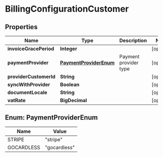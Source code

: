 

# BillingConfigurationCustomer


## Properties

| Name | Type | Description | Notes |
|------------ | ------------- | ------------- | -------------|
|**invoiceGracePeriod** | **Integer** |  |  [optional] |
|**paymentProvider** | [**PaymentProviderEnum**](#PaymentProviderEnum) | Payment provider type |  [optional] |
|**providerCustomerId** | **String** |  |  [optional] |
|**syncWithProvider** | **Boolean** |  |  [optional] |
|**documentLocale** | **String** |  |  [optional] |
|**vatRate** | **BigDecimal** |  |  [optional] |



## Enum: PaymentProviderEnum

| Name | Value |
|---- | -----|
| STRIPE | &quot;stripe&quot; |
| GOCARDLESS | &quot;gocardless&quot; |



